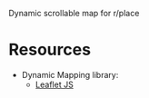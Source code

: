Dynamic scrollable map for r/place

# Resources
* Dynamic Mapping library:
  * [Leaflet JS](https://leafletjs.com/)